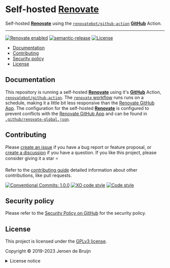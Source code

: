 # Self-hosted [**Renovate**][renovate] <!-- omit in toc -->

Self-hosted [**Renovate**][renovate] using the [`renovatebot/github-action`][renovate-action] [**GitHub**][github] Action.

---

[![Renovate enabled](https://img.shields.io/badge/Renovate-enabled-brightgreen.svg?logo=renovatebot&logoColor&style=flat-square)](https://renovatebot.com)
[![semantic-release](https://img.shields.io/badge/%20%20%F0%9F%93%A6%F0%9F%9A%80-semantic--release-e10079.svg?style=flat-square)](https://github.com/semantic-release/semantic-release)
[![License](https://img.shields.io/github/license/vidavidorra/renovate.svg?style=flat-square)](LICENSE.md)

- [Documentation](#documentation)
- [Contributing](#contributing)
- [Security policy](#security-policy)
- [License](#license)

## Documentation

This repository is running a self-hosted [**Renovate**][renovate] using it's [**GitHub**][github] Action, [`renovatebot/github-action`][renovate-action]. The [`renovate` workflow](.github/workflows/renovate.yml) runs runs on a schedule, making it a little bit less responsive than the [Renovate GitHub App][renovate-app]. The configuration for the self-hosted [**Renovate**][renovate] is configured to prevent conflicts with the [Renovate GitHub App][renovate-app] and can be found in [`.github/renovate-global.json`](.github/renovate-global.json).

## Contributing

Please [create an issue](https://github.com/vidavidorra/renovate/issues/new/choose) if you have a bug report or feature proposal, or [create a discussion](https://github.com/vidavidorra/renovate/discussions) if you have a question. If you like this project, please consider giving it a star ⭐

Refer to the [contributing guide](CONTRIBUTING.md) detailed information about other contributions, like pull requests.

[![Conventional Commits: 1.0.0](https://img.shields.io/badge/Conventional%20Commits-1.0.0-yellow?style=flat-square)](https://conventionalcommits.org)
[![XO code style](https://shields.io/badge/code_style-5ed9c7?logo=xo&labelColor=gray&style=flat-square)](https://github.com/xojs/xo)
[![Code style](https://img.shields.io/badge/code_style-Prettier-ff69b4?logo=prettier&style=flat-square)](https://github.com/prettier/prettier)

## Security policy

Please refer to the [Security Policy on GitHub](https://github.com/vidavidorra/renovate/security/) for the security policy.

## License

This project is licensed under the [GPLv3 license](https://www.gnu.org/licenses/gpl.html).

Copyright © 2019-2023 Jeroen de Bruijn

<details><summary>License notice</summary>
<p>

This program is free software: you can redistribute it and/or modify
it under the terms of the GNU General Public License as published by
the Free Software Foundation, either version 3 of the License, or
(at your option) any later version.

This program is distributed in the hope that it will be useful,
but WITHOUT ANY WARRANTY; without even the implied warranty of
MERCHANTABILITY or FITNESS FOR A PARTICULAR PURPOSE. See the
GNU General Public License for more details.

You should have received a copy of the GNU General Public License
along with this program. If not, see <http://www.gnu.org/licenses/>.

The full text of the license is available in the [LICENSE](LICENSE.md) file in this repository and [online](https://www.gnu.org/licenses/gpl.html).

</details>

<!-- References -->

[github]: https://github.com/
[renovate]: https://www.mend.io/renovate/
[renovate-action]: https://github.com/renovatebot/github-action
[renovate-app]: https://github.com/marketplace/renovate
